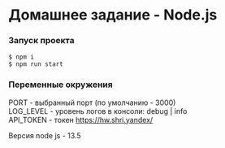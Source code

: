 # Домашнее задание - Node.js

### Запуск проекта

```shell
$ npm i
$ npm run start
```

### Переменные окружения

PORT - выбранный порт (по умолчанию - 3000)<br>
LOG_LEVEL - уровень логов в консоли: debug | info <br>
API_TOKEN - токен https://hw.shri.yandex/ <br>

Версия node js - 13.5

